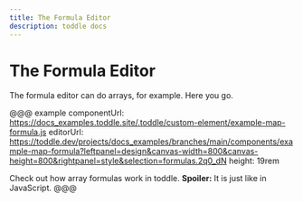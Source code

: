```yaml
---
title: The Formula Editor
description: toddle docs
---
```


# The Formula Editor
The formula editor can do arrays, for example. Here you go.

@@@ example
componentUrl: https://docs_examples.toddle.site/.toddle/custom-element/example-map-formula.js
editorUrl: https://toddle.dev/projects/docs_examples/branches/main/components/example-map-formula?leftpanel=design&canvas-width=800&canvas-height=800&rightpanel=style&selection=formulas.2q0_dN
height: 19rem

Check out how array formulas work in toddle. **Spoiler:** It is just like in JavaScript.
@@@